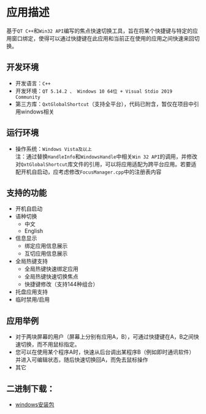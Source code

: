 # 应用描述
基于`QT C++`和`Win32 API`编写的焦点快速切换工具，旨在将某个快捷键与特定的应用窗口绑定，使得可以通过快捷键在此应用和当前正在使用的应用之间快速来回切换。

## 开发环境
* 开发语言：`C++`  
* 开发环境：`QT 5.14.2 、 Windows 10 64位 + Visual Stdio 2019 Community`   
* 第三方库：`QxtGlobalShortcut`（支持全平台），代码已附含，暂仅在项目中引用windows相关 

## 运行环境
* 操作系统：`Windows Vista及以上`  
注：通过替换`HandleInfo`和`WindowsHandle`中相关`Win 32 API`的调用，并修改对`QxtGlobalShortcut`库文件的引用，可以将应用适配为跨平台应用。若要适配开机自启动，应考虑修改`FocusManager.cpp`中的注册表内容

## 支持的功能
* 开机自启动
* 语种切换
  * 中文
  * English
* 信息显示
  * 绑定应用信息展示
  * 互切应用信息展示
* 全局热键支持
  * 全局热键快速绑定应用
  * 全局热键快速切换焦点
  * 快捷键修改（支持144种组合）
* 托盘应用支持
* 临时禁用/启用

## 应用举例
* 对于两块屏幕的用户（屏幕上分别有应用A，B），可通过快捷键在A，B之间快速切换，而不用鼠标指定。 
* 您可以在使用某个程序A时，快速从后台调出某程序B（例如即时通讯软件）并进入可编辑状态，随后快速切换回A，而免去鼠标操作 
* 其它

## 二进制下载：
* [windows安装包](https://github.com/oneflyingfish/FocusManager/releases/tag/V1.0.0)
